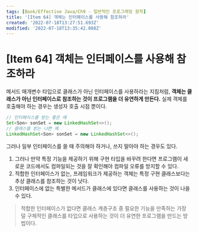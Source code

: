 ```yaml
---
tags: [Book/Effective Java/Ch9 - 일반적인 프로그래밍 원칙]
title: '[Item 64] 객체는 인터페이스를 사용해 참조하라'
created: '2022-07-18T13:27:51.693Z'
modified: '2022-07-18T13:35:42.088Z'
---
```


# [Item 64] 객체는 인터페이스를 사용해 참조하라

메서드 매개변수 타입으로 클래스가 아닌 인터페이스를 사용하라는 지침처럼, **객체는 클래스가 아닌 인터페이스로 참조하는 것이 프로그램을 더 유연하게 만든다.** 실제 객체를 호출해야 하는 경우는 생성자 호출 시점 뿐이다. 

```java
// 인터페이스를 받는 좋은 예
Set<Son> sonSet = new LinkedHashSet<>();
// 클래스를 받는 나쁜 예
LinkedHashSet<Son> sonSet = new LinkedHashSet<>();
```

그러나 일부 인터페이스를 쓸 때 주의해야 하거나, 쓰지 말아야 하는 경우도 있다.

1. 그러나 만약 특정 기능을 제공하기 위해 구현 타입을 바꾸려 한다면 프로그램이 새로운 코드에서도 컴파일되는 것을 잘 확인해야 컴파일 오류를 방지할 수 있다.
2. 적합한 인터페이스가 없는, 프레임워크가 제공하는 객체는 특정 구현 클래스보다는 추상 클래스를 참조하는 것이 낫다. 
3. 인터페이스에 없는 특별한 메서드가 클래스에 있다면 클래스를 사용하는 것이 나을 수 있다.

> 적합한 인터페이스가 없다면 클래스 계층구조 중 필요한 기능을 만족하는 가장 덜 구체적인 클래스를 타입으로 사용하는 것이 더 유연한 프로그램을 만드는 방법이다.
